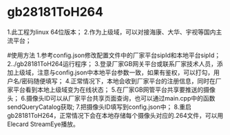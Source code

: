 # gb28181ToH264
1.此工程为linux 64位版本；
2.作为上级域，可以对接海康、大华、宇视等国内主流平台；

#使用方法
1.参考config.json修改配置文件中的厂家平台sipId和本地平台sipId；
2../gb28181ToH264运行程序；
3.登录厂家GB网关平台或联系厂家技术人员，添加上级域，注意与config.json中本地平台参数一致，如果有鉴权，可以打勾，用户名/密码随便填写；
4.正常情况下，本地会收到厂家平台的注册信息，同时在厂家平台看到本地上级域变为在线状态；
5.在厂家GB网管平台共享要推送的摄像头；
6.摄像头ID可以从厂家平台共享页面查询，也可以通过main.cpp中的函数sendQueryCatalog获取;
7.把摄像头ID填写到config.json中；
8.重启gb28181ToH264，正常情况下会在本地存储每个摄像头对应的.264文件，可以用Elecard StreamEye播放。

